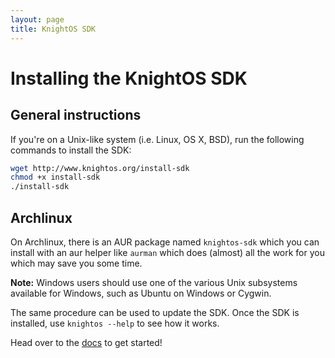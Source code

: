 ```yaml
---
layout: page
title: KnightOS SDK
---
```


# Installing the KnightOS SDK

## General instructions

If you're on a Unix-like system (i.e. Linux, OS X, BSD), run the following
commands to install the SDK:

```sh
wget http://www.knightos.org/install-sdk
chmod +x install-sdk
./install-sdk
```
## Archlinux

On Archlinux, there is an AUR package named `knightos-sdk` which you can install with an aur helper like `aurman` which does (almost) all the work for you which may save you some time.

<div class="alert alert-info">
<strong>Note:</strong>
Windows users should use one of the various Unix subsystems available for
Windows, such as Ubuntu on Windows or Cygwin.
</div>

The same procedure can be used to update the SDK. Once the SDK is installed, use 
`knightos --help` to see how it works.

Head over to the [docs](/documentation) to get started!
